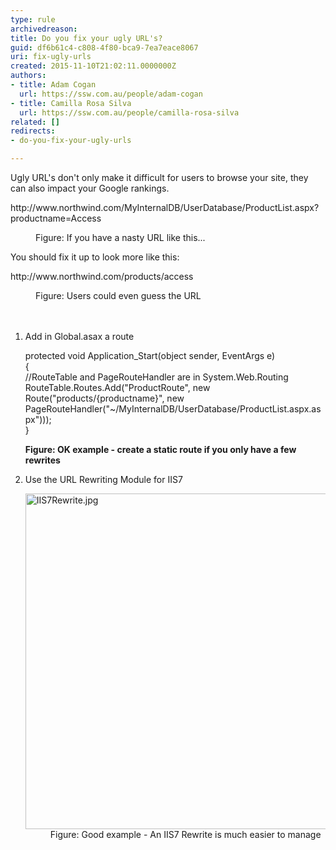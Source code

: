 ```yaml
---
type: rule
archivedreason: 
title: Do you fix your ugly URL's?
guid: df6b61c4-c808-4f80-bca9-7ea7eace8067
uri: fix-ugly-urls
created: 2015-11-10T21:02:11.0000000Z
authors:
- title: Adam Cogan
  url: https://ssw.com.au/people/adam-cogan
- title: Camilla Rosa Silva
  url: https://ssw.com.au/people/camilla-rosa-silva
related: []
redirects:
- do-you-fix-your-ugly-urls

---
```



<p>Ugly URL's don't only make it difficult for users to browse your site, they can also impact your Google rankings.</p><p class="ssw15-rteElement-GreyBox">http&#58;//www.northwind.com/MyInternalDB/UserDatabase/ProductList.aspx?productname=Access</p><dd class="ssw15-rteElement-FigureBad">Figure&#58; If you have a nasty URL like this...​​</dd><p>You should fix it up to look more like this&#58;</p><p class="ssw15-rteElement-GreyBox">http&#58;//www.northwind.com/products/access​</p><div><dd class="ssw15-rteElement-FigureGood">Figure&#58; Users could even guess the URL​​<br></dd></div>
<br><excerpt class='endintro'></excerpt><br>
<ol><li>Add in Global.asax a route<br></li><p class="ssw15-rteElement-CodeArea">protected void Application_Start(object sender, EventArgs e) <br>&#123; <br>//RouteTable and PageRouteHandler are in System.Web.Routing <br>RouteTable.Routes.Add(&quot;ProductRoute&quot;, new Route(&quot;products/&#123;productname&#125;&quot;, new PageRouteHandler(&quot;~/MyInternalDB/UserDatabase/ProductList.aspx.aspx&quot;))); <br>&#125;</p><p> 
      <strong>Figure&#58; OK example - create a static route if you only have a few rewrites</strong></p><li>Use the URL Rewriting Module for IIS7 <br>
   <dl class="image"><dt><img src="/PublishingImages/IIS7Rewrite.jpg" alt="IIS7Rewrite.jpg" style="width&#58;700px;height&#58;537px;" /></dt><dd>Figure&#58; Good example - An IIS7 Rewrite is much easier to manage</dd></dl></li>
</ol>​


